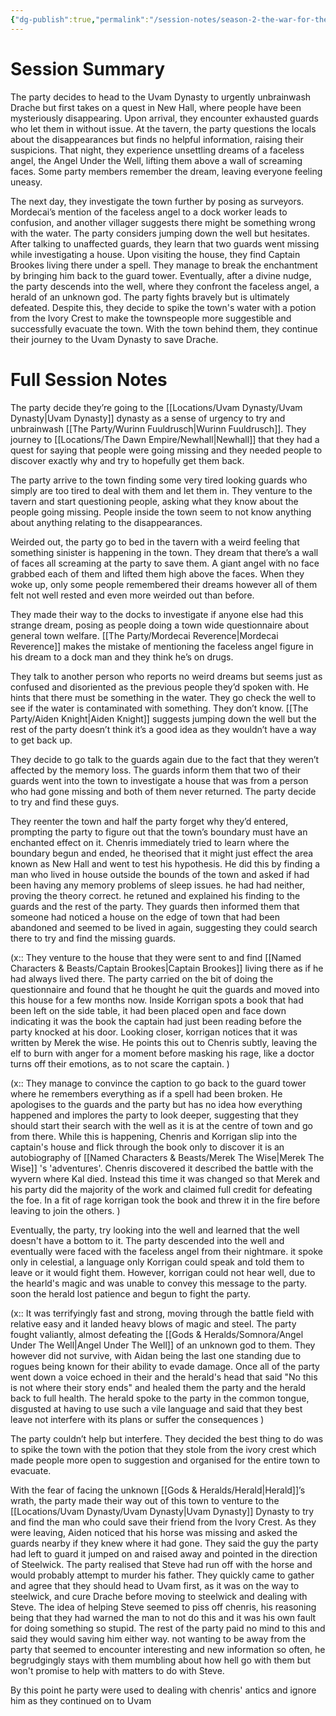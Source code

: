 ```yaml
---
{"dg-publish":true,"permalink":"/session-notes/season-2-the-war-for-the-ofc-s-freedom/session-07/","updated":"2025-06-10T19:04:39.796+01:00"}
---
```


# Session Summary
The party decides to head to the Uvam Dynasty to urgently unbrainwash Drache but first takes on a quest in New Hall, where people have been mysteriously disappearing. Upon arrival, they encounter exhausted guards who let them in without issue. At the tavern, the party questions the locals about the disappearances but finds no helpful information, raising their suspicions. That night, they experience unsettling dreams of a faceless angel, the Angel Under the Well, lifting them above a wall of screaming faces. Some party members remember the dream, leaving everyone feeling uneasy.

The next day, they investigate the town further by posing as surveyors. Mordecai’s mention of the faceless angel to a dock worker leads to confusion, and another villager suggests there might be something wrong with the water. The party considers jumping down the well but hesitates. After talking to unaffected guards, they learn that two guards went missing while investigating a house. Upon visiting the house, they find Captain Brookes living there under a spell. They manage to break the enchantment by bringing him back to the guard tower. Eventually, after a divine nudge, the party descends into the well, where they confront the faceless angel, a herald of an unknown god. The party fights bravely but is ultimately defeated. Despite this, they decide to spike the town's water with a potion from the Ivory Crest to make the townspeople more suggestible and successfully evacuate the town. With the town behind them, they continue their journey to the Uvam Dynasty to save Drache.

# Full Session Notes
The party decide they’re going to the [[Locations/Uvam Dynasty/Uvam Dynasty\|Uvam Dynasty]] dynasty as a sense of urgency to try and unbrainwash [[The Party/Wurinn Fuuldrusch\|Wurinn Fuuldrusch]]. They journey to [[Locations/The Dawn Empire/Newhall\|Newhall]] that they had a quest for saying that people were going missing and they needed people to discover exactly why and try to hopefully get them back.

The party arrive to the town finding some very tired looking guards who simply are too tired to deal with them and let them in. They venture to the tavern and start questioning people, asking what they know about the people going missing. People inside the town seem to not know anything about anything relating to the disappearances. 

Weirded out, the party go to bed in the tavern with a weird feeling that something sinister is happening in the town. They dream that there’s a wall of faces all screaming at the party to save them. A giant angel with no face grabbed each of them and lifted them high above the faces. When they woke up, only some people remembered their dreams however all of them felt not well rested and even more weirded out than before.

They made their way to the docks to investigate if anyone else had this strange dream, posing as people doing a town wide questionnaire about general town welfare. [[The Party/Mordecai Reverence\|Mordecai Reverence]] makes the mistake of mentioning the faceless angel figure in his dream to a dock man and they think he’s on drugs. 

They talk to another person who reports no weird dreams but seems just as confused and disoriented as the previous people they’d spoken with. He hints that there must be something in the water. They go check the well to see if the water is contaminated with something. They don’t know. [[The Party/Aiden Knight\|Aiden Knight]] suggests jumping down the well but the rest of the party doesn’t think it’s a good idea as they wouldn’t have a way to get back up.

They decide to go talk to the guards again due to the fact that they weren’t affected by the memory loss. The guards inform them that two of their guards went into the town to investigate a house that was from a person who had gone missing and both of them never returned. The party decide to try and find these guys.

They reenter the town and half the party forget why they’d entered, prompting the party to figure out that the town’s boundary must have an enchanted effect on it. Chenris immediately tried to learn where the boundary begun and ended, he theorised that it might just effect the area known as New Hall and went to test his hypothesis. He did this by finding a man who lived in house outside the bounds of the town and asked if had been having any memory problems of sleep issues. he had had neither, proving the theory correct. he retuned and explained his finding to the guards and the rest of the party. They guards then informed them that someone had noticed a house on the edge of town that had been abandoned and seemed to be lived in again, suggesting they could search there to try and find the missing guards. 

(x:: They venture to the house that they were sent to and find [[Named Characters & Beasts/Captain Brookes\|Captain Brookes]] living there as if he had always lived there. The party carried on the bit of doing the questionnaire and found that he thought he quit the guards and moved into this house for a few months now. Inside Korrigan spots a book that had been left on the side table, it had been placed open and face down indicating it was the book the captain had just been reading before the party knocked at his door. Looking closer, korrigan notices that it was written by Merek the wise. He points this out to Chenris subtly, leaving the elf to burn with anger for a moment before masking his rage, like a doctor turns off their emotions,  as to not scare the captain. )

(x:: They manage to convince the caption to go back to the guard tower where he remembers everything as if a spell had been broken. He apologises to the guards and the party but has no idea how everything happened and implores the party to look deeper, suggesting that they should start their search with the well as it is at the centre of town and go from there. While this is happening, Chenris and Korrigan slip into the captain's house and flick through the book only to discover it is an autobiography of [[Named Characters & Beasts/Merek The Wise\|Merek The Wise]] 's 'adventures'. Chenris discovered it described the battle with the wyvern where Kal died. Instead this time it was changed so that Merek and his party did the majority of the work and claimed full credit for defeating the foe. In a fit of rage korrigan took the book and threw it in the fire before leaving to join the others. )

Eventually, the party, try looking into the well and learned that the well doesn't have a bottom to it. The party descended into the well and eventually were faced with the faceless angel from their nightmare. it spoke only in celestial, a language only Korrigan could speak and told them to leave or it would fight them. However, korrigan could not hear well, due to the hearld's magic and was unable to convey this message to the party. soon the herald lost patience and begun to fight the party.

(x:: It was terrifyingly fast and strong, moving through the battle field with relative easy and it landed heavy blows of magic and steel. The party fought valiantly, almost defeating the [[Gods & Heralds/Somnora/Angel Under The Well\|Angel Under The Well]] of an unknown god to them. They however did not survive, with Aidan being the last one standing due to rogues being known for their ability to evade damage. Once all of the party went down a voice echoed in their and the herald's head that said "No this is not where their story ends" and healed them the party and the herald back to full health. The herald spoke to the party in the common tongue, disgusted at having to use such a vile language and said that they best leave not interfere with its plans or suffer the consequences )

The party couldn’t help but interfere. They decided the best thing to do was to spike the town with the potion that they stole from the ivory crest which made people more open to suggestion and organised for the entire town to evacuate. 

With the fear of facing the unknown [[Gods & Heralds/Herald\|Herald]]’s wrath, the party made their way out of this town to venture to the [[Locations/Uvam Dynasty/Uvam Dynasty\|Uvam Dynasty]] Dynasty to try and find the man who could save their friend from the Ivory Crest. As they were leaving, Aiden noticed that his horse was missing and asked the guards nearby if they knew where it had gone. They said the guy the party had left to guard it jumped on and raised away and pointed in the direction of Steelwick. The party realised that Steve had run off with the horse and would probably attempt to murder his father. They quickly came to gather and agree that they should head to Uvam first, as it was on the way to steelwick, and cure Drache before moving to steelwick and dealing with Steve. The idea of helping Steve seemed to piss off chenris, his reasoning being that they had warned the man to not do this and it was his own fault for doing something so stupid. The rest of the party paid no mind to this and said they would saving him either way. not wanting to be away from the party that seemed to encounter interesting  and new information so often, he begrudgingly stays with them mumbling about how hell go with them but won't promise to help with matters to do with Steve.

By this point he party were used to dealing with chenris' antics and ignore him as they continued on to Uvam